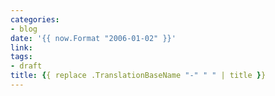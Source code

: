 ```yaml
---
categories:
- blog
date: '{{ now.Format "2006-01-02" }}'
link:
tags:
- draft
title: {{ replace .TranslationBaseName "-" " " | title }}
---
```

